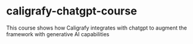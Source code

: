 # caligrafy-chatgpt-course
This course shows how Caligrafy integrates with chatgpt to augment the framework with generative AI capabilities
